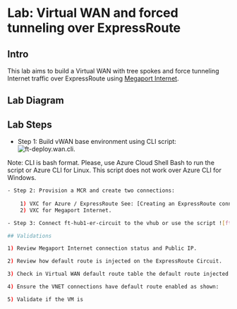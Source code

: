 
# Lab: Virtual WAN and forced tunneling over ExpressRoute

## Intro

This lab aims to build a Virtual WAN with tree spokes and force tunneling Internet traffic over ExpressRoute using [Megaport Internet](https://docs.megaport.com/megaport-internet/).

## Lab Diagram

## Lab Steps

- Step 1: Build vWAN base environment using CLI script: ![ft-deploy.wan.cli](./ft-deploy-vwan.azcli).
  
Note: CLI is bash format. Please, use Azure Cloud Shell Bash to run the script or Azure CLI for Linux. This script does not work over Azure CLI for Windows.

```bash
- Step 2: Provision a MCR and create two connections:
  
    1) VXC for Azure / ExpressRoute See: [Creating an ExpressRoute connection](https://docs.megaport.com/cloud/megaport/microsoft/#creating-an-expressroute-connection).
    2) VXC for Megaport Internet.

- Step 3: Connect ft-hub1-er-circuit to the vhub or use the script ![ft-conn.azcli](./ft-conn.azcli)

## Validations

1) Review Megaport Internet connection status and Public IP.

2) Review how default route is injected on the ExpressRoute Circuit.

3) Check in Virtual WAN default route table the default route injected.

4) Ensure the VNET connections have default route enabled as shown:

5) Validate if the VM is 